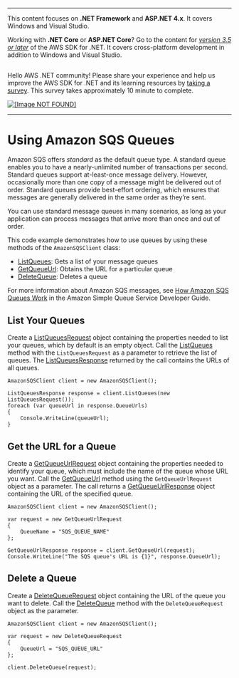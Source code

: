 --------

This content focuses on **\.NET Framework** and **ASP\.NET 4\.x**\. It covers Windows and Visual Studio\.

Working with **\.NET Core** or **ASP\.NET Core**? Go to the content for *[version 3\.5 or later](https://docs.aws.amazon.com/sdk-for-net/latest/developer-guide/welcome.html)* of the AWS SDK for \.NET\. It covers cross\-platform development in addition to Windows and Visual Studio\.

## <a name="w8aab3b5"></a>

Hello AWS \.NET community\! Please share your experience and help us improve the AWS SDK for \.NET and its learning resources by [taking a survey](https://amazonmr.au1.qualtrics.com/jfe/form/SV_bqfQLfZ5nhFUiV0)\. This survey takes approximately 10 minute to complete\.

 [ ![\[Image NOT FOUND\]](http://docs.aws.amazon.com/sdk-for-net/v3/developer-guide/images/SurveyButton.png) ](https://amazonmr.au1.qualtrics.com/jfe/form/SV_bqfQLfZ5nhFUiV0)

--------

# Using Amazon SQS Queues<a name="UsingSQSQueues"></a>

Amazon SQS offers *standard* as the default queue type\. A standard queue enables you to have a nearly\-unlimited number of transactions per second\. Standard queues support at\-least\-once message delivery\. However, occasionally more than one copy of a message might be delivered out of order\. Standard queues provide best\-effort ordering, which ensures that messages are generally delivered in the same order as they’re sent\.

You can use standard message queues in many scenarios, as long as your application can process messages that arrive more than once and out of order\.

This code example demonstrates how to use queues by using these methods of the `AmazonSQSClient` class:
+  [ListQueues](https://docs.aws.amazon.com/sdkfornet/v3/apidocs/items/SQS/MSQSListQueuesListQueuesRequest.html): Gets a list of your message queues
+  [GetQueueUrl](https://docs.aws.amazon.com/sdkfornet/v3/apidocs/items/SQS/MSQSGetQueueUrlGetQueueUrlRequest.html): Obtains the URL for a particular queue
+  [DeleteQueue](https://docs.aws.amazon.com/sdkfornet/v3/apidocs/items/SQS/MSQSDeleteQueueDeleteQueueRequest.html): Deletes a queue

For more information about Amazon SQS messages, see [How Amazon SQS Queues Work](https://docs.aws.amazon.com/AWSSimpleQueueService/latest/SQSDeveloperGuide/sqs-how-it-works.html) in the Amazon Simple Queue Service Developer Guide\.

## List Your Queues<a name="list-your-queues"></a>

Create a [ListQueuesRequest](https://docs.aws.amazon.com/sdkfornet/v3/apidocs/items/SQS/TListQueuesRequest.html) object containing the properties needed to list your queues, which by default is an empty object\. Call the [ListQueues](https://docs.aws.amazon.com/sdkfornet/v3/apidocs/items/SQS/MSQSListQueuesListQueuesRequest.html) method with the `ListQueuesRequest` as a parameter to retrieve the list of queues\. The [ListQueuesResponse](https://docs.aws.amazon.com/sdkfornet/v3/apidocs/items/SQS/TListQueuesResponse.html) returned by the call contains the URLs of all queues\.

```
AmazonSQSClient client = new AmazonSQSClient();

ListQueuesResponse response = client.ListQueues(new ListQueuesRequest());
foreach (var queueUrl in response.QueueUrls)
{
    Console.WriteLine(queueUrl);
}
```

## Get the URL for a Queue<a name="get-the-url-for-a-queue"></a>

Create a [GetQueueUrlRequest](https://docs.aws.amazon.com/sdkfornet/v3/apidocs/items/SQS/TGetQueueUrlRequest.html) object containing the properties needed to identify your queue, which must include the name of the queue whose URL you want\. Call the [GetQueueUrl](https://docs.aws.amazon.com/sdkfornet/v3/apidocs/items/SQS/MSQSGetQueueUrlGetQueueUrlRequest.html) method using the `GetQueueUrlRequest` object as a parameter\. The call returns a [GetQueueUrlResponse](https://docs.aws.amazon.com/sdkfornet/v3/apidocs/items/SQS/TGetQueueUrlResponse.html) object containing the URL of the specified queue\.

```
AmazonSQSClient client = new AmazonSQSClient();

var request = new GetQueueUrlRequest
{
    QueueName = "SQS_QUEUE_NAME"
};

GetQueueUrlResponse response = client.GetQueueUrl(request);
Console.WriteLine("The SQS queue's URL is {1}", response.QueueUrl);
```

## Delete a Queue<a name="delete-a-queue"></a>

Create a [DeleteQueueRequest](https://docs.aws.amazon.com/sdkfornet/v3/apidocs/items/SQS/TDeleteQueueRequest.html) object containing the URL of the queue you want to delete\. Call the [DeleteQueue](https://docs.aws.amazon.com/sdkfornet/v3/apidocs/items/SQS/MSQSDeleteQueueDeleteQueueRequest.html) method with the `DeleteQueueRequest` object as the parameter\.

```
AmazonSQSClient client = new AmazonSQSClient();

var request = new DeleteQueueRequest
{
    QueueUrl = "SQS_QUEUE_URL"
};

client.DeleteQueue(request);
```